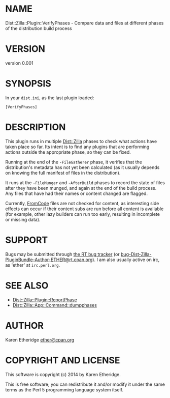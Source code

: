 # NAME

Dist::Zilla::Plugin::VerifyPhases - Compare data and files at different phases of the distribution build process

# VERSION

version 0.001

# SYNOPSIS

In your `dist.ini`, as the last plugin loaded:

    [VerifyPhases]

# DESCRIPTION

This plugin runs in multiple [Dist::Zilla](https://metacpan.org/pod/Dist::Zilla) phases to check what actions have
taken place so far.  Its intent is to find any plugins that are performing
actions outside the appropriate phase, so they can be fixed.

Running at the end of the `-FileGatherer` phase, it verifies that the
distribution's metadata has not yet been calculated (as it usually depends on
knowing the full manifest of files in the distribution).

It runs at the `-FileMunger` and `-AfterBuild` phases to record the state
of files after they have been munged, and again at the end of the build
process.  Any files that have had their names or content changed are flagged.

Currently, [FromCode](https://metacpan.org/pod/Dist::Zilla::File::FromCode) files are not checked for
content, as interesting side effects can occur if their content subs are run
before all content is available (for example, other lazy builders can run too
early, resulting in incomplete or missing data).

# SUPPORT

Bugs may be submitted through [the RT bug tracker](https://rt.cpan.org/Public/Dist/Display.html?Name=Dist-Zilla-PluginBundle-Author-ETHER)
(or [bug-Dist-Zilla-PluginBundle-Author-ETHER@rt.cpan.org](mailto:bug-Dist-Zilla-PluginBundle-Author-ETHER@rt.cpan.org)).
I am also usually active on irc, as 'ether' at `irc.perl.org`.

# SEE ALSO

- [Dist::Zilla::Plugin::ReportPhase](https://metacpan.org/pod/Dist::Zilla::Plugin::ReportPhase)
- [Dist::Zilla::App::Command::dumpphases](https://metacpan.org/pod/Dist::Zilla::App::Command::dumpphases)

# AUTHOR

Karen Etheridge <ether@cpan.org>

# COPYRIGHT AND LICENSE

This software is copyright (c) 2014 by Karen Etheridge.

This is free software; you can redistribute it and/or modify it under
the same terms as the Perl 5 programming language system itself.
